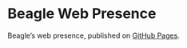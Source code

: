 # Beagle Web Presence

Beagle’s web presence, published on [GitHub Pages](https://jGleitz.github.io/Beagle/branches/checkstyle-ignore).